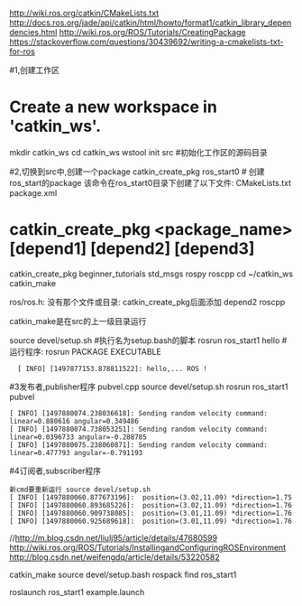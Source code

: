 http://wiki.ros.org/catkin/CMakeLists.txt
http://docs.ros.org/jade/api/catkin/html/howto/format1/catkin_library_dependencies.html
http://wiki.ros.org/ROS/Tutorials/CreatingPackage
https://stackoverflow.com/questions/30439692/writing-a-cmakelists-txt-for-ros

#1,创建工作区
# Create a new workspace in 'catkin_ws'.
mkdir catkin_ws
cd catkin_ws
wstool init src  #初始化工作区的源码目录

#2,切换到src中,创建一个package
catkin_create_pkg  ros_start0 # 创建ros_start的package
              该命令在ros_start0目录下创建了以下文件:
              CMakeLists.txt
              package.xml
# catkin_create_pkg <package_name> [depend1] [depend2] [depend3]
catkin_create_pkg beginner_tutorials std_msgs rospy roscpp
cd ~/catkin_ws
catkin_make

ros/ros.h: 没有那个文件或目录: catkin_create_pkg后面添加 depend2 roscpp

catkin_make是在src的上一级目录运行

source devel/setup.sh  #执行名为setup.bash的脚本
rosrun ros_start1 hello  #运行程序: rosrun PACKAGE EXECUTABLE

      [ INFO] [1497877153.878811522]: hello,... ROS !

#3发布者,publisher程序
       pubvel.cpp
       source devel/setup.sh
       rosrun ros_start1 pubvel
 
    [ INFO] [1497880074.238036618]: Sending random velocity command: linear=0.880616 angular=0.349486
    [ INFO] [1497880074.738053251]: Sending random velocity command: linear=0.0396733 angular=-0.288785
    [ INFO] [1497880075.238060871]: Sending random velocity command: linear=0.477793 angular=-0.791193 

#4订阅者,subscriber程序
    
    新cmd要重新运行 source devel/setup.sh
    [ INFO] [1497880060.877673196]:  position=(3.02,11.09) *direction=1.75
    [ INFO] [1497880060.893685226]:  position=(3.02,11.09) *direction=1.76
    [ INFO] [1497880060.909738085]:  position=(3.01,11.09) *direction=1.76
    [ INFO] [1497880060.925689618]:  position=(3.01,11.09) *direction=1.76




//http://m.blog.csdn.net/liulj95/article/details/47680599
http://wiki.ros.org/ROS/Tutorials/InstallingandConfiguringROSEnvironment
http://blog.csdn.net/weifengdq/article/details/53220582

catkin_make
source devel/setup.bash
rospack find ros_start1

roslaunch ros_start1 example.launch